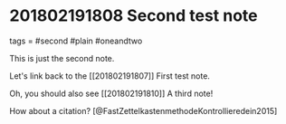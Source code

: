 # 201802191808 Second test note
tags = #second #plain #oneandtwo

This is just the second note.

Let's link back to the [[201802191807]] First test note.

Oh, you should also see [[201802191810]] A third note!

How about a citation? [@FastZettelkastenmethodeKontrollieredein2015]

